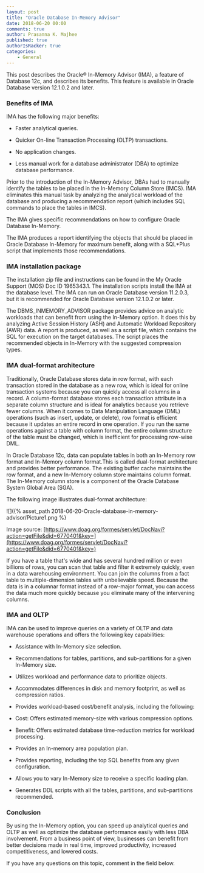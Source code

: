 ```yaml
---
layout: post
title: "Oracle Database In-Memory Advisor"
date: 2018-06-20 00:00
comments: true
author: Prasanna K. Majhee
published: true
authorIsRacker: true
categories:
    - General
---
```


This post describes the Oracle&reg; In-Memory Advisor (IMA), a feature of
Database 12c, and describes its benefits. This feature is available in Oracle
Database version 12.1.0.2 and later.

<!-- more -->

### Benefits of IMA

IMA has the following major benefits:

-	Faster analytical queries.

-	Quicker On-line Transaction Processing (OLTP) transactions.

-	No application changes.

-	Less manual work for a database administrator (DBA) to optimize database
   performance.

Prior to the introduction of the In-Memory Advisor, DBAs had to manually
identify the tables to be placed in the In-Memory Column Store (IMCS). IMA
eliminates this manual task by analyzing the analytical workload of the database
and producing a recommendation report (which includes SQL commands to place the
tables in IMCS).

The IMA gives specific recommendations on how to configure Oracle Database In-Memory.

The IMA produces a report identifying the objects that should be placed in
Oracle Database In-Memory for maximum benefit, along with a SQL*Plus script
that implements those recommendations.

### IMA installation package

The installation zip file and instructions can be found in the My Oracle Support
(MOS) Doc ID 1965343.1. The installation scripts install the IMA at the
database level. The IMA can run on Oracle Database version 11.2.0.3, but it is
recommended for Oracle Database version 12.1.0.2 or later.

The DBMS\_INMEMORY\_ADVISOR package provides advice on analytic workloads that
can benefit from using the In-Memory option.  It does this by analyzing Active
Session History (ASH) and Automatic Workload Repository (AWR) data. A report is
produced, as well as a script file, which contains the SQL for execution on the
target databases. The script places the recommended objects in In-Memory with
the suggested compression types.


### IMA dual-format architecture

Traditionally, Oracle Database stores data in row format, with each transaction
stored in the database as a new row, which is ideal for online transaction
systems because you can quickly access all columns in a record. A column-format
database stores each transaction attribute in a separate column structure and is
ideal for analytics because you retrieve fewer columns. When it comes to Data
Manipulation Language (DML) operations (such as insert, update, or delete),
row format is efficient because it updates an entire record in one operation. If
you run the same operations against a table with column format, the entire column
structure of the table must be changed, which is inefficient for processing
row-wise DML.

In Oracle Database 12c, data can populate tables in both an In-Memory row format
and In-Memory column format.This is called dual-format architecture and provides
better performance. The existing buffer cache maintains the row format, and a
new In-Memory column store maintains column format. The In-Memory column store
is a component of the Oracle Database System Global Area (SGA).

The following image illustrates dual-format architecture:

![]({% asset_path 2018-06-20-Oracle-database-in-memory-advisor/Picture1.png %}

Image source: [https://www.doag.org/formes/servlet/DocNavi?action=getFile&did=6770401&key=](https://www.doag.org/formes/servlet/DocNavi?action=getFile&did=6770401&key=)

If you have a table that's wide and has several hundred million or even
billions of rows, you can scan that table and filter it extremely quickly, even
in a data warehousing environment.  You can join the columns from a fact table
to multiple-dimension tables with unbelievable speed. Because the data is in a
columnar format instead of a row-major format, you can access the data much
more quickly because you eliminate many of the intervening columns.

### IMA and  OLTP

IMA can be used to improve queries on a variety of OLTP and data warehouse
operations and offers the following key capabilities:

-	Assistance with In-Memory size selection.

-	Recommendations for tables, partitions, and sub-partitions for a given
   In-Memory size.

-	Utilizes workload and performance data to prioritize objects.

-	Accommodates differences in disk and memory footprint, as well as compression
   ratios.

-	Provides workload-based cost/benefit analysis, including the following:

   - Cost: Offers estimated memory-size with various compression options.

   - Benefit: Offers estimated database time-reduction metrics for workload
     processing.

-  Provides an In-memory area population plan.

-  Provides reporting, including the top SQL benefits from any given configuration.

-  Allows you to vary In-Memory size to receive a specific loading plan.

-  Generates DDL scripts with all the tables, partitions, and sub-partitions
   recommended.

### Conclusion

By using the In-Memory option, you can speed up analytical queries and OLTP
as well as optimize the database performance easily with less DBA
involvement. From a business point of view, businesses can benefit from better
decisions made in real time, improved productivity, increased competitiveness,
and lowered costs.

If you have any questions on this topic, comment in the field below.
